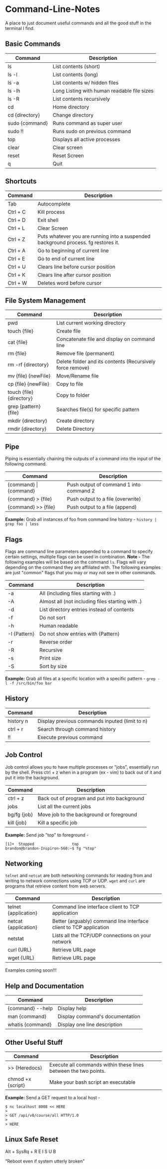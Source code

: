 # Command-Line-Notes
A place to just document useful commands and all the good stuff in the terminal I find.

## Basic Commands

| Command  | Description |
| ------------- | ------------- |
| ls | List contents (short) |
| ls -l | List contents (long) |
| ls -a | List contents w/ hidden files |
| ls -lh | Long Listing with human readable file sizes |
| ls -R | List contents recursively |
| cd | Home directory |
| cd {directory} | Change directory |
| sudo {command} | Runs command as super user |
| sudo !! | Runs sudo on previous command |
| top | Displays all active processes |
| clear | Clear screen |
| reset | Reset Screen |
| q | Quit |

## Shortcuts

| Command  | Description |
| ------------- | ------------- |
| Tab | Autocomplete |
| Ctrl + C | Kill process |
| Ctrl + D | Exit shell |
| Ctrl + L | Clear Screen |
| Ctrl + Z | Puts whatever you are running into a suspended background process. fg restores it. |
| Ctrl + A | Go to beginning of current line |
| Ctrl + E | Go to end of current line |
| Ctrl + U | Clears line before cursor position |
| Ctrl + K | Clears line after cursor position |
| Ctrl + W | Deletes word before cursor |


## File System Management
| Command  | Description |
| ------------- | ------------- |
| pwd | List current working directory |
| touch {file} | Create file |
| cat {file} | Concatenate file and display on command line |
| rm {file} | Remove file (permanent) |
| rm -rf {directory} | Delete folder and its contents (Recursively force remove) |
| mv {file} {newFile} | Move/Rename file |
| cp {file} {newFile} | Copy to file |
| touch {file} {directory} | Copy to folder |
| grep {pattern} {file} | Searches file(s) for specific pattern |
| mkdir {directory} | Create directory |
| rmdir {directory} | Delete Directory |


## Pipe
Piping is essentially chaining the outputs of a command into the input of the following command.

| Command  | Description |
| ------------- | ------------- |
| {command} \| {command} | Push output of command 1 into command 2 |
| {command} > {file} | Push output to a file (overwrite) |
| {command} >> {file} | Push output to a file (append) |

**Example:** Grab all instances of foo from command line history - 
``` history | grep foo | less ```


## Flags
Flags are command line parameters appended to a command to specify certain settings, multiple flags can be used in combination. **Note -** The following examples will be based on the command ```ls```.  Flags will vary depending on the command they are affiliated with. The following examples are just "common" flags that you may or may not see in other commands.

| Command  | Description |
| ------------- | ------------- |
| -a | All (including files starting with .) |
| -A | Almost all (not including files starting with .) |
| -d | List directory entries instead of contents |
| -f | Do not sort |
| -h | Human readable |
| -I {Pattern} | Do not show entries with {Pattern} |
| -r | Reverse order |
| -R | Recursive |
| -s | Print size |
| -S | Sort by size |

**Example:** Grab all files at a specific location with a specific pattern - 
``` grep -l -f /src/bin/foo bar ```


## History
| Command  | Description |
| ------------- | ------------- |
| history n | Display previous commands inputed (limit to n) |
| ctrl + r | Search through command history |
| !!  | Execute previous command |

## Job Control
Job control allows you to have multiple processes or "jobs", essentially run by the shell.  Press ctrl + z when in a program (ex - vim) to back out of it and put it into the background.

| Command  | Description |
| ------------- | ------------- |
| ctrl + z  | Back out of program and put into background |
| jobs  | List all the current jobs |
| bg/fg {job}  | Move job to the background or foreground |
| kill {job}  | Kill a specific job |

**Example:** Send job "top" to foreground - 
```
[1]+  Stopped                 top
brandon@brandon-Inspiron-560:~$ fg "%top"
```


## Networking
```telnet``` and ```netcat``` are both networking commands for reading from and writing to network connections using TCP or UDP. ```wget``` and ```curl``` are programs that retrieve content from web servers.

| Command  | Description |
| ------------- | ------------- |
| telnet {application} | Command line interface client to TCP application |
| netcat {application} | Better (arguably) command line interface client to TCP application |
| netstat | Lists all the TCP/UDP connections on your network |
| curl {URL} | Retrieve URL page |
| wget {URL} | Retrieve URL page |

Examples coming soon!!!


## Help and Documentation
| Command  | Description |
| ------------- | ------------- |
| {command} --help | Display help |
| man {command} | Display command's documentation |
| whatis {command} | Display one line description |


## Other Useful Stuff
| Command  | Description |
| ------------- | ------------- |
| >> (Heredocs)  | Execute all commands within these lines between the two points. |
| chmod +x {script} | Make your bash script an executable |

**Example:** Send a GET request to a local host - 
```
$ nc localhost 8008 << HERE
>
> GET /api/v0/course/all HTTP/1.0
> 
> HERE
```


## Linux Safe Reset
Alt + SysRq + R E I S U B

"Reboot even if system utterly broken"
